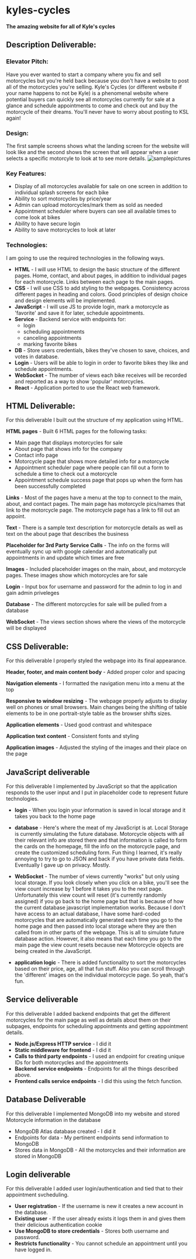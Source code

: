 # kyles-cycles
**The amazing website for all of Kyle's cycles**

## Description Deliverable:

### Elevator Pitch:

Have you ever wanted to start a company where you fix and sell motorcycles but you're held back because you don't have a website to post all of the motorcycles you're selling. Kyle's Cycles (or different website if your name happens to not be Kyle) is a phenomenal website where potential buyers can quickly see all motorcycles currently for sale at a glance and schedule appointments to come and check out and buy the motorcycle of their dreams. You'll never have to worry about posting to KSL again!

### Design:

The first sample screens shows what the landing screen for the website will look like and the second shows the screen that will appear when a user selects a specific motorcyle to look at to see more details.
![samplepictures](IMG_4555.jpg)

### Key Features:

 - Display of all motorcycles available for sale on one screen in addition to individual splash screens for each bike
 - Ability to sort motorcycles by price/year
 - Admin can upload motorcycles/mark them as sold as needed
 - Appointment scheduler where buyers can see all available times to come look at bikes
 - Ability to have secure login
 - Ability to save motorcycles to look at later

### Technologies:

I am going to use the required technologies in the following ways.

- **HTML** - I will use HTML to design the basic structure of the different pages. Home, contact, and about pages, in addition to individual pages for each motorcycle. Links between each page to the main pages.
- **CSS** - I will use CSS to add styling to the webpages. Consistency across different pages in heading and colors. Good principles of design choice and design elements will be implemented.
- **JavaScript** - I will use JS to provide login, mark a motorcycle as 'favorite' and save it for later, schedule appointments.
- **Service** - Backend service with endpoints for:
  - login
  - scheduling appointments
  - canceling appointments
  - marking favorite bikes
- **DB** - Store users credentials, bikes they've chosen to save, choices, and votes in database.
- **Login** - Users will be able to login in order to favorite bikes they like and schedule appointments.
- **WebSocket** - The number of views each bike receives will be recorded and reported as a way to show 'popular' motorcycles.
- **React** - Application ported to use the React web framework.


## HTML Deliverable:

For this deliverable I built out the structure of my application using HTML.

**HTML pages** - Built 6 HTML pages for the following tasks:
 - Main page that displays motorcycles for sale
 - About page that shows info for the company
 - Contact info page
 - Motorcycle page that shows more detailed info for a motorcycle
 - Appointment scheduler page where people can fill out a form to schedule a time to check out a motorcycle
 - Appointment schedule success page that pops up when the form has been successfully completed

**Links** - Most of the pages have a menu at the top to connect to the main, about, and contact pages. The main page has motorcycle pics/names that link to the motorcycle page. The motorcycle page has a link to fill out an appoint.

**Text** - There is a sample text description for motorcycle details as well as text on the about page that describes the business

**Placeholder for 3rd Party Service Calls** - The info on the forms will eventually sync up with google calendar and automatically put appointments in and update which times are free

**Images** - Included placeholder images on the main, about, and motorcycle pages. These images show which motorcycles are for sale

**Login** - Input box for username and password for the admin to log in and gain admin priveleges

**Database** - The different motorcycles for sale will be pulled from a database

**WebSocket** - The views section shows where the views of the motorcycle will be displayed



## CSS Deliverable:

For this deliverable I properly styled the webpage into its final appearance.

**Header, footer, and main content body** - Added proper color and spacing

**Navigation elements** - I formatted the navigation menu into a menu at the top

**Responsive to window resizing** - The webpage properly adjusts to display well on phones or small browsers. Main changes being the shifting of table elements to be in one portrait-style table as the browser shifts sizes.

**Application elements** - Used good contrast and whitespace

**Application text content** - Consistent fonts and styling

**Application images** - Adjusted the styling of the images and their place on the page



## JavaScript deliverable

For this deliverable I implemented by JavaScript so that the application responds to the user input and I put in placeholder code to represent future technologies.

- **login** - When you login your information is saved in local storage and it takes you back to the home page
  
- **database** - Here's where the meat of my JavaScript is at. Local Storage is currently simulating the future database. Motorcycle objects with all their relevant info are stored there and that information is called to form the cards on the homepage, fill the info on the motorcycle page, and create the customized scheduling form. Fun thing I learned, it's really annoying to try to go to JSON and back if you have private data fields. Eventually I gave up on privacy. Mostly.
  
- **WebSocket** - The number of views currently "works" but only using local storage. If you look closely when you click on a bike, you'll see the view count increase by 1 before it takes you to the next page. Unfortunately this view count will reset (it's currently randomly assigned) if you go back to the home page but that is because of how the current database javascript implementation works. Because I don't have access to an actual database, I have some hard-coded motorcycles that are automatically generated each time you go to the home page and then passed into local storage where they are then called from in other parts of the webpage. This is all to simulate future database action. However, it also means that each time you go to the main page the view count resets because new Motorcycle objects are being created in the JavaScript.
 
- **application logic** - There is added functionality to sort the motorcycles based on their price, age, all that fun stuff. Also you can scroll through the 'different' images on the individual motorcycle page. So yeah, that's fun.


## Service deliverable

For this deliverable I added backend endpoints that get the different motorcycles for the main page as well as details about them on their subpages, endpoints for scheduling appointments and getting appointment details.

- **Node.js/Express HTTP service** - I did it
- **Static middleware for frontend** - I did it
- **Calls to third party endpoints** - I used an endpoint for creating unique IDs for both motorcycles and the appointments
- **Backend service endpoints** - Endpoints for all the things described above.
- **Frontend calls service endpoints** - I did this using the fetch function.


## Database Deliverable
For this deliverable I implemented MongoDB into my website and stored Motorcycle information in the database

 - MongoDB Atlas database created - I did it
 - Endpoints for data - My pertinent endpoints send information to MongoDB
 - Stores data in MongoDB - All the motorcycles and their information are stored in MongoDB


## Login deliverable

For this deliverable I added user login/authentication and tied that to their appointment svcheduling.

- **User registration** - If the username is new it creates a new account in the database.
- **Existing user** - If the user already exists it logs them in and gives them their delicious authentication cookie
- **Use MongoDB to store credentials** - Stores both username and password.
- **Restricts functionality** - You cannot schedule an appointment until you have logged in.

